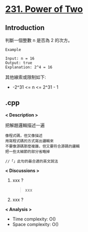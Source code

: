 # [231. Power of Two](https://leetcode.com/problems/power-of-two/description/?envType=company&envId=google&favoriteSlug=google-thirty-days&status=TO_DO)
## Introduction
判斷一個整數 n 是否為 2 的次方。

```
Example

Input: n = 16
Output: true
Explanation: 2^4 = 16
```

其他線索或限制如下:
- -2^31 <= n <= 2^31 - 1
## .cpp
**< Description >**

把解題邏輯描述一遍

```
像程式碼，但又像描述
用寫程式碼的方式寫出邏輯來
不要像源碼那麼複雜，但又要符合源碼的邏輯
把一些太細節的部分省略掉

//「」此句的最合適的英文說法
```

**< Discussions >**
1. xxx ?
    > xxx
2. xxx ?
    > 


**< Analysis >**
- Time complexity: O()
- Space complexity: O()